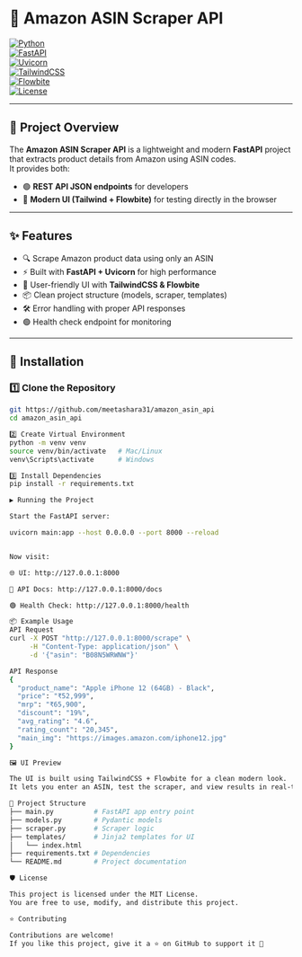 # 🛒 Amazon ASIN Scraper API  

[![Python](https://img.shields.io/badge/Python-3.10%2B-blue.svg)](https://www.python.org/)  
[![FastAPI](https://img.shields.io/badge/FastAPI-Framework-009688?logo=fastapi)](https://fastapi.tiangolo.com/)  
[![Uvicorn](https://img.shields.io/badge/Uvicorn-ASGI%20Server-ff69b4)](https://www.uvicorn.org/)  
[![TailwindCSS](https://img.shields.io/badge/TailwindCSS-UI-38bdf8?logo=tailwindcss)](https://tailwindcss.com/)  
[![Flowbite](https://img.shields.io/badge/Flowbite-Components-1a56db)](https://flowbite.com/)  
[![License](https://img.shields.io/badge/License-MIT-yellow.svg)](LICENSE)  


---

## 📖 Project Overview
The **Amazon ASIN Scraper API** is a lightweight and modern **FastAPI** project that extracts product details from Amazon using ASIN codes.  
It provides both:
- 🟢 **REST API JSON endpoints** for developers  
- 🎨 **Modern UI (Tailwind + Flowbite)** for testing directly in the browser  

---

## ✨ Features
- 🔍 Scrape Amazon product data using only an ASIN  
- ⚡ Built with **FastAPI + Uvicorn** for high performance  
- 🎨 User-friendly UI with **TailwindCSS & Flowbite**  
- 📦 Clean project structure (models, scraper, templates)  
- 🛠️ Error handling with proper API responses  
- 🟢 Health check endpoint for monitoring  

---

## 🚀 Installation

### 1️⃣ Clone the Repository
```bash
git https://github.com/meetashara31/amazon_asin_api
cd amazon_asin_api

2️⃣ Create Virtual Environment
python -m venv venv
source venv/bin/activate   # Mac/Linux
venv\Scripts\activate      # Windows

3️⃣ Install Dependencies
pip install -r requirements.txt

▶️ Running the Project

Start the FastAPI server:

uvicorn main:app --host 0.0.0.0 --port 8000 --reload


Now visit:

🌐 UI: http://127.0.0.1:8000

📜 API Docs: http://127.0.0.1:8000/docs

🟢 Health Check: http://127.0.0.1:8000/health

📦 Example Usage
API Request
curl -X POST "http://127.0.0.1:8000/scrape" \
     -H "Content-Type: application/json" \
     -d '{"asin": "B08N5WRWNW"}'

API Response
{
  "product_name": "Apple iPhone 12 (64GB) - Black",
  "price": "₹52,999",
  "mrp": "₹65,900",
  "discount": "19%",
  "avg_rating": "4.6",
  "rating_count": "20,345",
  "main_img": "https://images.amazon.com/iphone12.jpg"
}

🖼️ UI Preview

The UI is built using TailwindCSS + Flowbite for a clean modern look.
It lets you enter an ASIN, test the scraper, and view results in real-time.

📌 Project Structure
├── main.py          # FastAPI app entry point
├── models.py        # Pydantic models
├── scraper.py       # Scraper logic
├── templates/       # Jinja2 templates for UI
│   └── index.html
├── requirements.txt # Dependencies
└── README.md        # Project documentation

🛡️ License

This project is licensed under the MIT License.
You are free to use, modify, and distribute this project.

⭐ Contributing

Contributions are welcome!
If you like this project, give it a ⭐ on GitHub to support it 🙌


